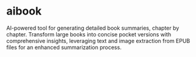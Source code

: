 # aibook
AI-powered tool for generating detailed book summaries, chapter by chapter. Transform large books into concise pocket versions with comprehensive insights, leveraging text and image extraction from EPUB files for an enhanced summarization process.

